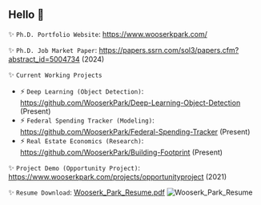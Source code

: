 ## Hello 👋

<!--
**WooserkPark/WooserkPark** is a ✨ _special_ ✨ repository because its `README.md` (this file) appears on your GitHub profile.

Here are some ideas to get you started:

- 🔭 I’m currently working on ...
- 🌱 I’m currently learning ...
- 👯 I’m looking to collaborate on ...
- 🤔 I’m looking for help with ...
- 💬 Ask me about ...
- 📫 How to reach me: ...
- 😄 Pronouns: ...
- ⚡ Fun fact: ...

[![R](https://img.shields.io/badge/R-%23276DC3.svg?logo=r&logoColor=white)](#)
[![Python](https://img.shields.io/badge/Python-3776AB?logo=python&logoColor=fff)](#)
[![Git](https://img.shields.io/badge/Git-F05032?logo=git&logoColor=fff)](#)
[![Tableau](https://custom-icon-badges.demolab.com/badge/Tableau-0176D3?logo=tableau&logoColor=fff)](#)
[![AWS](https://img.shields.io/badge/AWS-%23FF9900.svg?logo=amazon-web-services&logoColor=white)](#)
[![Postgres](https://img.shields.io/badge/Postgres-%23316192.svg?logo=postgresql&logoColor=white)](#)
[![Visual Studio Code](https://custom-icon-badges.demolab.com/badge/Visual%20Studio%20Code-0078d7.svg?logo=vsc&logoColor=white)](#)
-->

✨ ```Ph.D. Portfolio Website```: https://www.wooserkpark.com/

✨ ```Ph.D. Job Market Paper```: https://papers.ssrn.com/sol3/papers.cfm?abstract_id=5004734 (2024)

✨ ```Current Working Projects```
  - ⚡ ```Deep Learning (Object Detection)```: https://github.com/WooserkPark/Deep-Learning-Object-Detection (Present)
  - ⚡ ```Federal Spending Tracker (Modeling)```: https://github.com/WooserkPark/Federal-Spending-Tracker (Present)
  - ⚡ ```Real Estate Economics (Research)```: https://github.com/WooserkPark/Building-Footprint (Present)
    
✨ ```Project Demo (Opportunity Project)```: https://www.wooserkpark.com/projects/opportunityproject (2021)

✨ ```Resume Download```: [Wooserk_Park_Resume.pdf](https://github.com/user-attachments/files/19208957/Wooserk_Park_Resume.pdf)
![Wooserk_Park_Resume](https://github.com/user-attachments/assets/dcb7f272-2134-4f28-81b6-9467b82b56e3)


